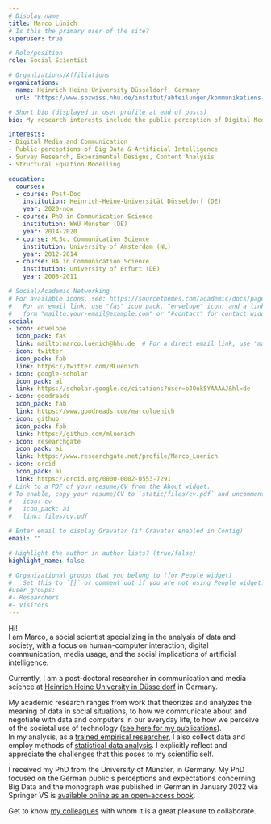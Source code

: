 ```yaml
---
# Display name
title: Marco Lünich
# Is this the primary user of the site?
superuser: true

# Role/position
role: Social Scientist

# Organizations/Affiliations
organizations:
- name: Heinrich Heine University Düsseldorf, Germany
  url: "https://www.sozwiss.hhu.de/institut/abteilungen/kommunikations-und-medienwissenschaft/kmw-i/marco-luenich"

# Short bio (displayed in user profile at end of posts)
bio: My research interests include the public perception of Digital Media, Big Data, and Artificial Intelligence.

interests:
- Digital Media and Communication
- Public perceptions of Big Data & Artificial Intelligence
- Survey Research, Experimental Designs, Content Analysis
- Structural Equation Modelling

education:
  courses:
  - course: Post-Doc
    institution: Heinrich-Heine-Universität Düsseldorf (DE)
    year: 2020-now
  - course: PhD in Communication Science
    institution: WWU Münster (DE)
    year: 2014-2020
  - course: M.Sc. Communication Science
    institution: University of Amsterdam (NL)
    year: 2012-2014
  - course: BA in Communication Science
    institution: University of Erfurt (DE)
    year: 2008-2011

# Social/Academic Networking
# For available icons, see: https://sourcethemes.com/academic/docs/page-builder/#icons
#   For an email link, use "fas" icon pack, "envelope" icon, and a link in the
#   form "mailto:your-email@example.com" or "#contact" for contact widget.
social:
- icon: envelope
  icon_pack: fas
  link: mailto:marco.luenich@hhu.de  # For a direct email link, use "mailto:test@example.org".
- icon: twitter
  icon_pack: fab
  link: https://twitter.com/MLuenich
- icon: google-scholar
  icon_pack: ai
  link: https://scholar.google.de/citations?user=bJOuk5YAAAAJ&hl=de
- icon: goodreads
  icon_pack: fab
  link: https://www.goodreads.com/marcoluenich 
- icon: github
  icon_pack: fab
  link: https://github.com/mluenich
- icon: researchgate
  icon_pack: ai
  link: https://www.researchgate.net/profile/Marco_Luenich
- icon: orcid
  icon_pack: ai
  link: https://orcid.org/0000-0002-0553-7291
# Link to a PDF of your resume/CV from the About widget.
# To enable, copy your resume/CV to `static/files/cv.pdf` and uncomment the lines below.
# - icon: cv
#   icon_pack: ai
#   link: files/cv.pdf

# Enter email to display Gravatar (if Gravatar enabled in Config)
email: ""

# Highlight the author in author lists? (true/false)
highlight_name: false

# Organizational groups that you belong to (for People widget)
#   Set this to `[]` or comment out if you are not using People widget.
#user_groups:
#- Researchers
#- Visitors
---
```

Hi!<br>
I am Marco, a social scientist specializing in the analysis of data and society, with a focus on human-computer interaction, digital communication, media usage, and the social implications of artificial intelligence.

Currently, I am a post-doctoral researcher in communication and media science at [Heinrich Heine University in Düsseldorf](https://www.sozwiss.hhu.de/institut/abteilungen/kommunikations-und-medienwissenschaft/kmw-i/marco-luenich) in Germany.

My academic research ranges from work that theorizes and analyzes the meaning of data in social situations, to how we communicate about and negotiate with data and computers in our everyday life, to how we perceive of the societal use of technology ([see here for my publications](https://marcoluenich.com/#publications)). 
<br>In my analysis, as a [trained empirical researcher](https://www.sozwiss.hhu.de/institut/abteilungen/kommunikations-und-medienwissenschaft/kmw-i/marco-luenich), I also collect data and employ methods of [statistical data analysis](https://bookdown.org/luenich/Latente_Variablen/).
I explicitly reflect and appreciate the challenges that this poses to my scientific self.

I received my PhD from the University of Münster, in Germany.
My PhD focused on the German public's perceptions and expectations concerning Big Data and the monograph was  published in German in January 2022 via Springer VS is [available online as an open-access book](https://link.springer.com/book/10.1007/978-3-658-36368-0).

Get to know [my colleagues](https://www.sozwiss.hhu.de/institut/abteilungen/kommunikations-und-medienwissenschaft/kmw-i) with whom it is a great pleasure to collaborate.
